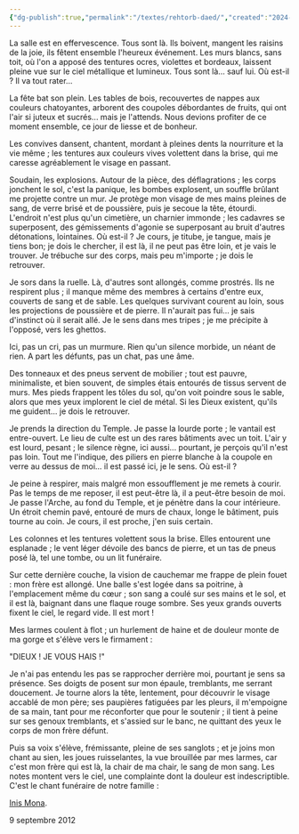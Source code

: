 ```yaml
---
{"dg-publish":true,"permalink":"/textes/rehtorb-daed/","created":"2024-04-08T12:06:16.397+02:00","updated":"2024-04-08T16:57:05.184+02:00"}
---
```



La salle est en effervescence. Tous sont là. Ils boivent, mangent les raisins de la joie, ils fêtent ensemble l'heureux événement. Les murs blancs, sans toit, où l'on a apposé des tentures ocres, violettes et bordeaux, laissent pleine vue sur le ciel métallique et lumineux. Tous sont là... sauf lui. Où est-il ? Il va tout rater...

La fête bat son plein. Les tables de bois, recouvertes de nappes aux couleurs chatoyantes, arborent des coupoles débordantes de fruits, qui ont l'air si juteux et sucrés... mais je l'attends. Nous devions profiter de ce moment ensemble, ce jour de liesse et de bonheur.

Les convives dansent, chantent, mordant à pleines dents la nourriture et la vie même ; les tentures aux couleurs vives volettent dans la brise, qui me caresse agréablement le visage en passant.

Soudain, les explosions. Autour de la pièce, des déflagrations ; les corps jonchent le sol, c'est la panique, les bombes explosent, un souffle brûlant me projette contre un mur. Je protège mon visage de mes mains pleines de sang, de verre brisé et de poussière, puis je secoue la tête, étourdi. L'endroit n'est plus qu'un cimetière, un charnier immonde ; les cadavres se superposent, des gémissements d'agonie se superposant au bruit d'autres détonations, lointaines. Où est-il ? Je cours, je titube, je tangue, mais je tiens bon; je dois le chercher, il est là, il ne peut pas être loin, et je vais le trouver. Je trébuche sur des corps, mais peu m'importe ; je dois le retrouver.

Je sors dans la ruelle. Là, d'autres sont allongés, comme prostrés. Ils ne respirent plus ; il manque même des membres à certains d'entre eux, couverts de sang et de sable. Les quelques survivant courent au loin, sous les projections de poussière et de pierre. Il n'aurait pas fui... je sais d'instinct où il serait allé. Je le sens dans mes tripes ; je me précipite à l'opposé, vers les ghettos.

Ici, pas un cri, pas un murmure. Rien qu'un silence morbide, un néant de rien. A part les défunts, pas un chat, pas une âme.

Des tonneaux et des pneus servent de mobilier ; tout est pauvre, minimaliste, et bien souvent, de simples étais entourés de tissus servent de murs. Mes pieds frappent les tôles du sol, qu'on voit poindre sous le sable, alors que mes yeux implorent le ciel de métal. Si les Dieux existent, qu'ils me guident... je dois le retrouver.

Je prends la direction du Temple. Je passe la lourde porte ; le vantail est entre-ouvert. Le lieu de culte est un des rares bâtiments avec un toit. L'air y est lourd, pesant ; le silence règne, ici aussi... pourtant, je perçois qu'il n'est pas loin. Tout me l'indique, des piliers en pierre blanche à la coupole en verre au dessus de moi... il est passé ici, je le sens. Où est-il ?

Je peine à respirer, mais malgré mon essoufflement je me remets à courir. Pas le temps de me reposer, il est peut-être là, il a peut-être besoin de moi. Je passe l'Arche, au fond du Temple, et je pénètre dans la cour intérieure. Un étroit chemin pavé, entouré de murs de chaux, longe le bâtiment, puis tourne au coin. Je cours, il est proche, j'en suis certain.

Les colonnes et les tentures volettent sous la brise. Elles entourent une esplanade ; le vent léger dévoile des bancs de pierre, et un tas de pneus posé là, tel une tombe, ou un lit funéraire.

Sur cette dernière couche, la vision de cauchemar me frappe de plein fouet : mon frère est allongé. Une balle s'est logée dans sa poitrine, à l'emplacement même du cœur ; son sang a coulé sur ses mains et le sol, et il est là, baignant dans une flaque rouge sombre. Ses yeux grands ouverts fixent le ciel, le regard vide. Il est mort !

Mes larmes coulent à flot ; un hurlement de haine et de douleur monte de ma gorge et s'élève vers le firmament :

"DIEUX ! JE VOUS HAIS !"

Je n'ai pas entendu les pas se rapprocher derrière moi, pourtant je sens sa présence. Ses doigts de posent sur mon épaule, tremblants, me serrant doucement. Je tourne alors la tête, lentement, pour découvrir le visage accablé de mon père; ses paupières fatiguées par les pleurs, il m'empoigne de sa main, tant pour me réconforter que pour le soutenir ; il tient à peine sur ses genoux tremblants, et s'assied sur le banc, ne quittant des yeux le corps de mon frère défunt.

Puis sa voix s'élève, frémissante, pleine de ses sanglots ; et je joins mon chant au sien, les joues ruisselantes, la vue brouillée par mes larmes, car c'est mon frère qui est là, la chair de ma chair, le sang de mon sang. Les notes montent vers le ciel, une complainte dont la douleur est indescriptible. C'est le chant funéraire de notre famille :

[Inis Mona](https://www.youtube.com/watch?v=iijKLHCQw5o).

9 septembre 2012